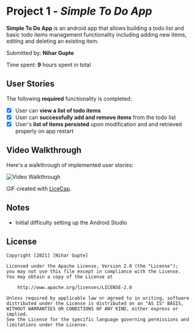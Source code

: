 # Project 1 - *Simple To Do App*

**Simple To Do App** is an android app that allows building a todo list and basic todo items management functionality including adding new items, editing and deleting an existing item.

Submitted by: **Nihar Gupte**

Time spent: **9** hours spent in total

## User Stories

The following **required** functionality is completed:

* [x] User can **view a list of todo items**
* [x] User can **successfully add and remove items** from the todo list
* [x] User's **list of items persisted** upon modification and and retrieved properly on app restart

## Video Walkthrough

Here's a walkthrough of implemented user stories:

<img src='https://i.imgur.com/AEtZM9W.gifv' title='Video Walkthrough' width='' alt='Video Walkthrough' />

GIF created with [LiceCap](http://www.cockos.com/licecap/).

## Notes

- Initial difficulty setting up the Android Studio

## License

    Copyright [2021] [Nihar Gupte]

    Licensed under the Apache License, Version 2.0 (the "License");
    you may not use this file except in compliance with the License.
    You may obtain a copy of the License at

        http://www.apache.org/licenses/LICENSE-2.0

    Unless required by applicable law or agreed to in writing, software
    distributed under the License is distributed on an "AS IS" BASIS,
    WITHOUT WARRANTIES OR CONDITIONS OF ANY KIND, either express or implied.
    See the License for the specific language governing permissions and
    limitations under the License.
